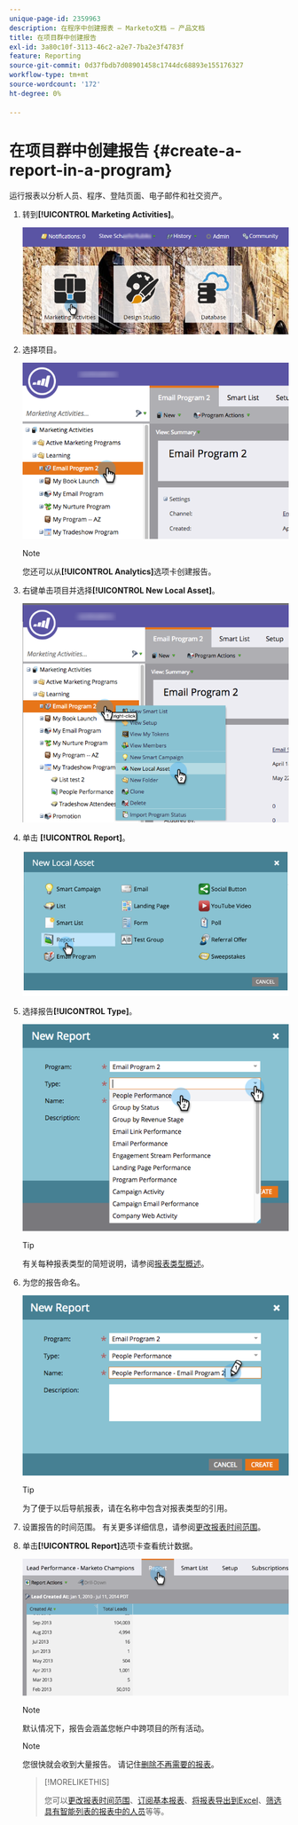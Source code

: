 ```yaml
---
unique-page-id: 2359963
description: 在程序中创建报表 — Marketo文档 — 产品文档
title: 在项目群中创建报告
exl-id: 3a80c10f-3113-46c2-a2e7-7ba2e3f4783f
feature: Reporting
source-git-commit: 0d37fbdb7d08901458c1744dc68893e155176327
workflow-type: tm+mt
source-wordcount: '172'
ht-degree: 0%

---
```


# 在项目群中创建报告 {#create-a-report-in-a-program}

运行报表以分析人员、程序、登陆页面、电子邮件和社交资产。

1. 转到&#x200B;**[!UICONTROL Marketing Activities]**。

   ![](assets/login-marketing-activities.png)

1. 选择项目。

   ![](assets/selectprogramreport.png)

   >[!NOTE]
   >
   >您还可以从&#x200B;**[!UICONTROL Analytics]**&#x200B;选项卡创建报告。

1. 右键单击项目并选择&#x200B;**[!UICONTROL New Local Asset]**。

   ![](assets/programrightclick-asset.png)

1. 单击 **[!UICONTROL Report]**。

   ![](assets/image2014-9-15-18-3a36-3a46.png)

1. 选择报告&#x200B;**[!UICONTROL Type]**。

   ![](assets/choosereport.png)

   >[!TIP]
   >
   >有关每种报表类型的简短说明，请参阅[报表类型概述](https://docs.marketo.com/display/DOCS/Report+Type+Overview)。

1. 为您的报告命名。

   ![](assets/namereport.png)

   >[!TIP]
   >
   >为了便于以后导航报表，请在名称中包含对报表类型的引用。

1. 设置报告的时间范围。 有关更多详细信息，请参阅[更改报表时间范围](/help/marketo/product-docs/reporting/basic-reporting/editing-reports/change-a-report-time-frame.md)。

1. 单击&#x200B;**[!UICONTROL Report]**&#x200B;选项卡查看统计数据。

   ![](assets/image2014-9-15-18-3a38-3a5.png)

   >[!NOTE]
   >
   >默认情况下，报告会涵盖您帐户中跨项目的所有活动。

   >[!NOTE]
   >
   >您很快就会收到大量报告。 请记住[删除不再需要的报表](/help/marketo/product-docs/reporting/basic-reporting/report-activity/delete-a-report.md)。

   >[!MORELIKETHIS]
   >
   >您可以[更改报表时间范围](/help/marketo/product-docs/reporting/basic-reporting/editing-reports/change-a-report-time-frame.md)、[订阅基本报表](/help/marketo/product-docs/reporting/basic-reporting/report-subscriptions/subscribe-to-a-basic-report.md)、[将报表导出到Excel](/help/marketo/product-docs/reporting/basic-reporting/report-activity/export-a-report-to-excel.md)、[筛选具有智能列表的报表中的人员](/help/marketo/product-docs/reporting/basic-reporting/editing-reports/filter-people-in-a-report-with-a-smart-list.md)等等。
